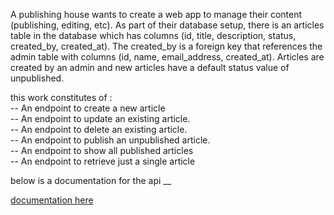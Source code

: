A publishing house wants to create a web app to manage their content (publishing, editing, etc). As part of their database setup, there is an articles table in the database which has columns (id, title, description, status, created_by, created_at). The created_by is a foreign key that references the admin table with columns (id, name, email_address, created_at). Articles are created by an admin and new articles have a default status value of unpublished.

 this work constitutes of : <br />
-- An endpoint to create a new article <br />
-- An endpoint to update an existing article. <br />
-- An endpoint to delete an existing article.<br />
-- An endpoint to publish an unpublished article. <br />
-- An endpoint to show all published articles <br />
-- An endpoint to retrieve just a single article

below is a documentation for the api __

[documentation here ](https://documenter.getpostman.com/view/21359265/UzBnqmD2)

